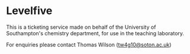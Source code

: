 # Levelfive
This is a ticketing service made on behalf of the University of Southampton's chemistry department, for use in the teaching laboratory. 

For enquiries please contact Thomas Wilson (tw4g10@soton.ac.uk)